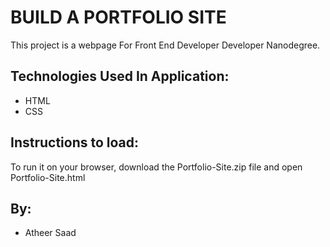 # BUILD A PORTFOLIO SITE



This project is a webpage For Front End Developer Developer Nanodegree.



## Technologies Used In Application:
- HTML
- CSS


## Instructions to load:

To run it on your browser, download the Portfolio-Site.zip file and open Portfolio-Site.html

## By:

* Atheer Saad

